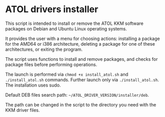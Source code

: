 # ATOL drivers installer
This script is intended to install or remove the ATOL KKM software packages on Debian and Ubuntu Linux operating systems.

It provides the user with a menu for choosing actions: installing a package for the AMD64 or i386 architecture, deleting a package for one of these architectures, or exiting the program.

The script uses functions to install and remove packages, and checks for package files before performing operations.

The launch is performed via <code>chmod +x install_atol.sh</code> and <code>./install_atol.sh</code> commands. Further launch only via <code>./install_atol.sh</code>. The installation uses sudo.

Default DEB files search path: <code>~/ATOL_DRIVER_VERSION/installer/deb</code>.

The path can be changed in the script to the directory you need with the KKM driver files.
